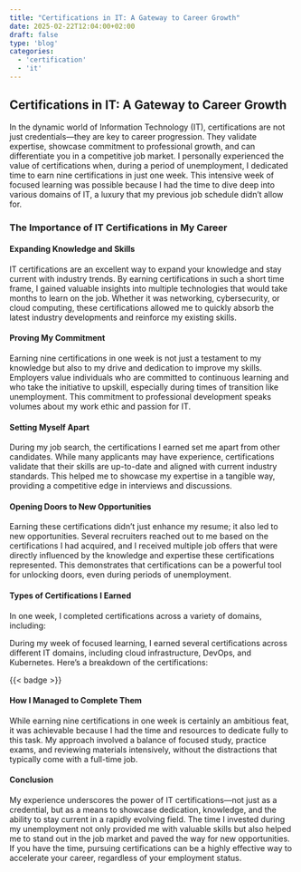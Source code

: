 ```yaml
---
title: "Certifications in IT: A Gateway to Career Growth"
date: 2025-02-22T12:04:00+02:00
draft: false
type: 'blog'
categories:
  - 'certification'
  - 'it'
---
```

## Certifications in IT: A Gateway to Career Growth

In the dynamic world of Information Technology (IT), certifications are not just credentials—they are key to career progression. They validate expertise, showcase commitment to professional growth, and can differentiate you in a competitive job market. I personally experienced the value of certifications when, during a period of unemployment, I dedicated time to earn nine certifications in just one week. This intensive week of focused learning was possible because I had the time to dive deep into various domains of IT, a luxury that my previous job schedule didn’t allow for.

### The Importance of IT Certifications in My Career
#### Expanding Knowledge and Skills
IT certifications are an excellent way to expand your knowledge and stay current with industry trends. By earning certifications in such a short time frame, I gained valuable insights into multiple technologies that would take months to learn on the job. Whether it was networking, cybersecurity, or cloud computing, these certifications allowed me to quickly absorb the latest industry developments and reinforce my existing skills.

#### Proving My Commitment
Earning nine certifications in one week is not just a testament to my knowledge but also to my drive and dedication to improve my skills. Employers value individuals who are committed to continuous learning and who take the initiative to upskill, especially during times of transition like unemployment. This commitment to professional development speaks volumes about my work ethic and passion for IT.

#### Setting Myself Apart
During my job search, the certifications I earned set me apart from other candidates. While many applicants may have experience, certifications validate that their skills are up-to-date and aligned with current industry standards. This helped me to showcase my expertise in a tangible way, providing a competitive edge in interviews and discussions.

#### Opening Doors to New Opportunities
Earning these certifications didn’t just enhance my resume; it also led to new opportunities. Several recruiters reached out to me based on the certifications I had acquired, and I received multiple job offers that were directly influenced by the knowledge and expertise these certifications represented. This demonstrates that certifications can be a powerful tool for unlocking doors, even during periods of unemployment.

#### Types of Certifications I Earned
In one week, I completed certifications across a variety of domains, including:

During my week of focused learning, I earned several certifications across different IT domains, including cloud infrastructure, DevOps, and Kubernetes. Here’s a breakdown of the certifications:

{{< badge >}}


#### How I Managed to Complete Them
While earning nine certifications in one week is certainly an ambitious feat, it was achievable because I had the time and resources to dedicate fully to this task. My approach involved a balance of focused study, practice exams, and reviewing materials intensively, without the distractions that typically come with a full-time job.

#### Conclusion
My experience underscores the power of IT certifications—not just as a credential, but as a means to showcase dedication, knowledge, and the ability to stay current in a rapidly evolving field. The time I invested during my unemployment not only provided me with valuable skills but also helped me to stand out in the job market and paved the way for new opportunities. If you have the time, pursuing certifications can be a highly effective way to accelerate your career, regardless of your employment status.
